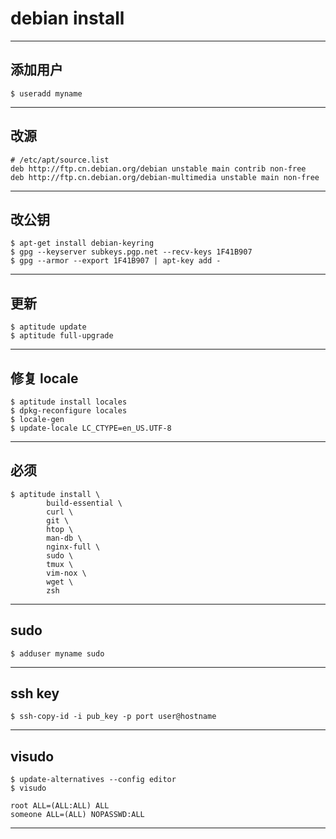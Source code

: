 # debian install

---

## 添加用户

```
$ useradd myname
```

---

## 改源

```
# /etc/apt/source.list
deb http://ftp.cn.debian.org/debian unstable main contrib non-free
deb http://ftp.cn.debian.org/debian-multimedia unstable main non-free
```

---

## 改公钥

```
$ apt-get install debian-keyring
$ gpg --keyserver subkeys.pgp.net --recv-keys 1F41B907
$ gpg --armor --export 1F41B907 | apt-key add -
```

---

## 更新

```
$ aptitude update
$ aptitude full-upgrade
```

---

## 修复 locale

```
$ aptitude install locales
$ dpkg-reconfigure locales
$ locale-gen
$ update-locale LC_CTYPE=en_US.UTF-8
```

---

## 必须

```
$ aptitude install \
        build-essential \
        curl \
        git \
        htop \
        man-db \
        nginx-full \
        sudo \
        tmux \
        vim-nox \
        wget \
        zsh
```

---

## sudo

```
$ adduser myname sudo
```

---

## ssh key

```
$ ssh-copy-id -i pub_key -p port user@hostname
```
---

## visudo

```
$ update-alternatives --config editor
$ visudo
```

```
root ALL=(ALL:ALL) ALL
someone ALL=(ALL) NOPASSWD:ALL
```

---
